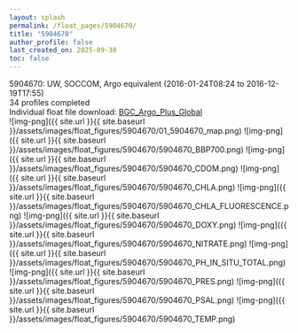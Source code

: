 ```yaml
---
layout: splash
permalink: /float_pages/5904670/
title: "5904670"
author_profile: false
last_created_on: 2025-09-30
toc: false
---
```

 
5904670: UW, SOCCOM, Argo equivalent (2016-01-24T08:24 to 2016-12-19T17:55)\
34 profiles completed\
Individual float file download: [BGC_Argo_Plus_Global](https://ftp.soest.hawaii.edu/bgc_argo_plus/Individual_Floats/outliers_removed/5904670_Sprof_processed.nc)\
![img-png]({{ site.url }}{{ site.baseurl }}/assets/images/float_figures/5904670/01_5904670_map.png)
![img-png]({{ site.url }}{{ site.baseurl }}/assets/images/float_figures/5904670/5904670_BBP700.png)
![img-png]({{ site.url }}{{ site.baseurl }}/assets/images/float_figures/5904670/5904670_CDOM.png)
![img-png]({{ site.url }}{{ site.baseurl }}/assets/images/float_figures/5904670/5904670_CHLA.png)
![img-png]({{ site.url }}{{ site.baseurl }}/assets/images/float_figures/5904670/5904670_CHLA_FLUORESCENCE.png)
![img-png]({{ site.url }}{{ site.baseurl }}/assets/images/float_figures/5904670/5904670_DOXY.png)
![img-png]({{ site.url }}{{ site.baseurl }}/assets/images/float_figures/5904670/5904670_NITRATE.png)
![img-png]({{ site.url }}{{ site.baseurl }}/assets/images/float_figures/5904670/5904670_PH_IN_SITU_TOTAL.png)
![img-png]({{ site.url }}{{ site.baseurl }}/assets/images/float_figures/5904670/5904670_PRES.png)
![img-png]({{ site.url }}{{ site.baseurl }}/assets/images/float_figures/5904670/5904670_PSAL.png)
![img-png]({{ site.url }}{{ site.baseurl }}/assets/images/float_figures/5904670/5904670_TEMP.png)
